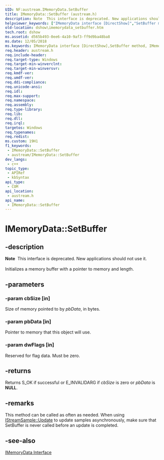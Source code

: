```yaml
---
UID: NF:austream.IMemoryData.SetBuffer
title: IMemoryData::SetBuffer (austream.h)
description: Note  This interface is deprecated. New applications should not use it. Initializes a memory buffer with a pointer to memory and length.
helpviewer_keywords: ["IMemoryData interface [DirectShow]","SetBuffer method","IMemoryData.SetBuffer","IMemoryData::SetBuffer","IMemoryDataSetBuffer","SetBuffer","SetBuffer method [DirectShow]","SetBuffer method [DirectShow]","IMemoryData interface","austream/IMemoryData::SetBuffer","dshow.imemorydata_setbuffer"]
old-location: dshow\imemorydata_setbuffer.htm
tech.root: dshow
ms.assetid: d565b493-0ee6-4a10-9af3-ff9d9ba48ba8
ms.date: 12/05/2018
ms.keywords: IMemoryData interface [DirectShow],SetBuffer method, IMemoryData.SetBuffer, IMemoryData::SetBuffer, IMemoryDataSetBuffer, SetBuffer, SetBuffer method [DirectShow], SetBuffer method [DirectShow],IMemoryData interface, austream/IMemoryData::SetBuffer, dshow.imemorydata_setbuffer
req.header: austream.h
req.include-header: 
req.target-type: Windows
req.target-min-winverclnt: 
req.target-min-winversvr: 
req.kmdf-ver: 
req.umdf-ver: 
req.ddi-compliance: 
req.unicode-ansi: 
req.idl: 
req.max-support: 
req.namespace: 
req.assembly: 
req.type-library: 
req.lib: 
req.dll: 
req.irql: 
targetos: Windows
req.typenames: 
req.redist: 
ms.custom: 19H1
f1_keywords:
 - IMemoryData::SetBuffer
 - austream/IMemoryData::SetBuffer
dev_langs:
 - c++
topic_type:
 - APIRef
 - kbSyntax
api_type:
 - COM
api_location:
 - austream.h
api_name:
 - IMemoryData::SetBuffer
---
```


# IMemoryData::SetBuffer


## -description

<div class="alert"><b>Note</b>  This interface is deprecated. New applications should not use it.</div>
<div> </div>
Initializes a memory buffer with a pointer to memory and length.

## -parameters

### -param cbSize [in]

Size of memory pointed to by <i>pbData</i>, in bytes.

### -param pbData [in]

Pointer to memory that this object will use.

### -param dwFlags [in]

Reserved for flag data. Must be zero.

## -returns

Returns S_OK if successful or E_INVALIDARG if <i>cbSize</i> is zero or <i>pbData</i> is <b>NULL</b>.

## -remarks

This method can be called as often as needed. When using <a href="/windows/desktop/api/mmstream/nf-mmstream-istreamsample-update">IStreamSample::Update</a> to update samples asynchronously, make sure that SetBuffer is never called before an update is completed.

## -see-also

<a href="/windows/desktop/api/austream/nn-austream-imemorydata">IMemoryData Interface</a>

